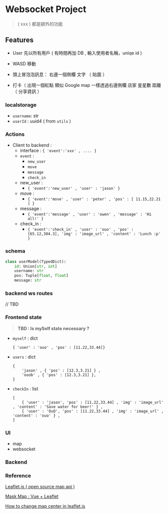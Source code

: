 # Websocket Project 


> ( xxx ) 都是額外的功能

## Features 

- User
先以所有用戶
( 有時間再加 DB , 輸入使用者名稱，uniqe id )


- WASD 移動

- 頭上冒泡泡訊息：
右邊一個側欄
文字 
（ 貼圖 ）

- 打卡（ 出現一個紅點 類似 Google map
一樣透過右邊側欄
店家 星星數 距離
（ 分享資訊 ）

### localstorage
- `username`: str
- `userId` : uuid4 ( from `utils` )

### Actions
- Client to backend : 
    - interface : `{ 'event':'xxx' , .... }`
    - `event` : 
        - `new_user`
        - `move`
        - `message`
        - `check_in`
    - new_user : 
        - `{ 'event':'new_user' , 'user' : 'jason' }`
    - move : 
        - `{ 'event':'move' , 'user' : 'peter' , 'pos' : [ 11.15,22.21 ] }`
    - message : 
        - `{ 'event':'message' , 'user' : 'owen' , 'message' : 'Hi all!' }`
    - check_in : 
        - `{ 'event':'check_in' , 'user' : 'ouo' , 'pos' : [65.12,304.3], 'img' : 'image_url' , 'content' : 'Lunch :p' }`

### schema

```python
class userModel(TypedDict):
    id: Union[str, int]
    username: str
    pos: Tuple[float, float]
    message: str
```

### backend ws routes
// TBD

### Frontend state
> **TBD : Is mySelf state necessary ?**
- `myself` : dict 
    ```
    { 'user' : 'ouo' , 'pos' : [11.22,33.44]}
    ```
- `users` : dict
    ```
    { 
        'jason' , { 'pos' : [12.3,3.21] } ,
        'ouob' , { 'pos' : [12.3,3.21] },
    }
    ```
- `checkIn` : list
    ```
    [ 
        { 'user' : 'jason', 'pos' : [11.22,33.44] , 'img' : 'image_url' , 'content' : 'Save water for beer!' } ,
        { 'user' : 'OuO', 'pos' : [11.22,33.44] , 'img' : 'image_url' , 'content' : 'ouo' } ,
    ]
    ```



### UI 
- map
- websocket
    
### Backend



### Reference 

[Leaflet.js ( open source map api ) ](https://leafletjs.com/)

[ Mask Map : Vue + Leaflet](https://5xruby.tw/posts/how-to-create-maskmap-by-vuejs-and-osm)

[How to change map center in leaflet.js](https://stackoverflow.com/questions/12735303/how-to-change-the-map-center-in-leaflet-js)